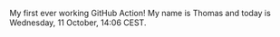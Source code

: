 My first ever working GitHub Action!
My name is Thomas and today is Wednesday, 11 October, 14:06 CEST. 
